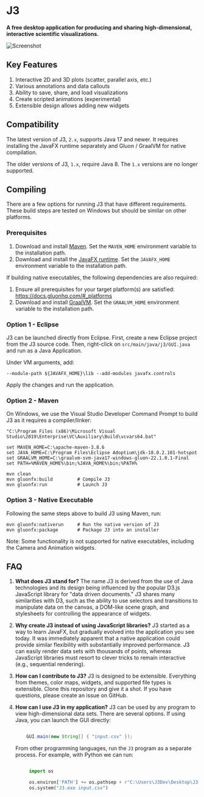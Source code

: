 # J3

**A free desktop application for producing and sharing high-dimensional, interactive scientific visualizations.**

![Screenshot](http://i.imgur.com/W2zqCTT.jpg)

## Key Features

1. Interactive 2D and 3D plots (scatter, parallel axis, etc.)
2. Various annotations and data callouts
3. Ability to save, share, and load visualizations
4. Create scripted animations (experimental)
5. Extensible design allows adding new widgets

## Compatibility

The latest version of J3, `2.x`, supports Java 17 and newer.  It requires installing the JavaFX runtime separately
and Gluon / GraalVM for native compilation.

The older versions of J3, `1.x`, require Java 8.  The `1.x` versions are no longer supported.

## Compiling

There are a few options for running J3 that have different requirements.  These build steps are tested on Windows but
should be similar on other platforms.

### Prerequisites

1. Download and install [Maven](https://maven.apache.org/).  Set the `MAVEN_HOME` environment variable to the
   installation path.
2. Download and install the [JavaFX runtime](https://gluonhq.com/products/javafx/).  Set the `JAVAFX_HOME`
   environment variable to the installation path.
   
If building native executables, the following dependencies are also required:

1. Ensure all prerequisites for your target platform(s) are satisfied: https://docs.gluonhq.com/#_platforms
2. Download and install [GraalVM](https://www.graalvm.org/).  Set the `GRAALVM_HOME`
   environment variable to the installation path.

### Option 1 - Eclipse

J3 can be launched directly from Eclipse.  First, create a new Eclipse project from the J3 source code.
Then, right-click on `src/main/java/j3/GUI.java` and run as a Java Application.

Under VM arguments, add:

```
--module-path ${JAVAFX_HOME}\lib --add-modules javafx.controls
```

Apply the changes and run the application.

### Option 2 - Maven

On Windows, we use the Visual Studio Developer Command Prompt to build J3 as it requires a compiler/linker:

```
"C:\Program Files (x86)\Microsoft Visual Studio\2019\Enterprise\VC\Auxiliary\Build\vcvars64.bat"

set MAVEN_HOME=C:\apache-maven-3.8.6
set JAVA_HOME=C:\Program Files\Eclipse Adoptium\jdk-18.0.2.101-hotspot
set GRAALVM_HOME=C:\graalvm-svm-java17-windows-gluon-22.1.0.1-Final
set PATH=%MAVEN_HOME%\bin;%JAVA_HOME%\bin;%PATH%

mvn clean
mvn gluonfx:build         # Compile J3
mvn gluonfx:run           # Launch J3
```

### Option 3 - Native Executable

Following the same steps above to build J3 using Maven, run:

```
mvn gluonfx:nativerun     # Run the native version of J3
mvn gluonfx:package       # Package J3 into an installer
```

Note: Some functionality is not supported for native executables, including the Camera and Animation widgets.

## FAQ

1. **What does J3 stand for?**  The name J3 is derived from the use of Java technologies and its design being influenced
   by the popular D3.js JavaScript library for "data driven documents."  J3 shares many similarities with D3, such as
   the ability to use selectors and transitions to manipulate data on the canvas, a DOM-like scene graph, and
   stylesheets for controlling the appearance of widgets.
   
2. **Why create J3 instead of using JavaScript libraries?**  J3 started as a way to learn JavaFX, but gradually evolved
   into the application you see today.  It was immediately apparent that a native application could provide similar
   flexibility with substantially improved performance.  J3 can easily render data sets with thousands of points,
   whereas JavaScript libraries must resort to clever tricks to remain interactive (e.g., sequential rendering).
   
3. **How can I contribute to J3?**  J3 is designed to be extensible.  Everything from themes, color maps, widgets, and
   supported file types is extensible.  Clone this repository and give it a shot.  If you have questions, please create
   an issue on GitHub.
   
4. **How can I use J3 in my application?**  J3 can be used by any program to view high-dimensional data sets.  There are
   several options.  If using Java, you can launch the GUI directly:
   
   ```java
   
       GUI.main(new String[] { "input.csv" });
   ```
   
   From other programming languages, run the `J3` program as a separate process.  For example, with Python we can run:
   
   ```python
   
        import os

        os.environ['PATH'] += os.pathsep + r"C:\Users\J3Dev\Desktop\J3"
        os.system("J3.exe input.csv")
   ```
   